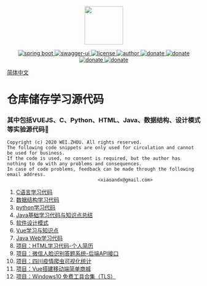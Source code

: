 

<p align="center">
  <img width="100" src="https://image.xiaoandx.club/logo.png">
</p>
<p align="center">
  <a href="https://github.com/spring-projects/spring-boot">
    <img src="https://img.shields.io/badge/Spring%20Boot-2.0.0-brightgreen" alt="spring boot">
  </a>
  <a href="https://swagger.io/tools/swagger-ui">
    <img src="https://img.shields.io/badge/swagger--ui-2.8.0-brightgreen.svg" alt="swagger-ui">
  </a>
  <a href="https://github.com/PanJiaChen/vue-element-admin/blob/master/LICENSE">
    <img src="https://img.shields.io/github/license/mashape/apistatus.svg" alt="license">
  </a>
  <a href="https://blog.xiaoandx.club">
    <img src="https://img.shields.io/badge/author-WEI.ZHOU-brightgreen.svg" alt="author">
  </a>
  <a href="https://github.com/xiaoandx/exam">
    <img src="https://img.shields.io/badge/versions-1.0-brightgreen" alt="donate">
  </a>
  <a href="https://github.com/xiaoandx/exam">
    <img src="https://img.shields.io/badge/JDK-1.8-brightgreen" alt="donate">
  </a>
   <a href="https://www.oracle.com/java">
    <img src="https://img.shields.io/badge/JDK-1.8-brightgreen" alt="donate">
  </a>
    <a href="https://www.python.org/">
    <img src="https://img.shields.io/badge/Python-3.6-brightgreen" alt="donate">
  </a>
</p>



 [简体中文](/)




# 仓库储存学习源代码

### 其中包括VUEJS、C、Python、HTML、Java、数据结构、设计模式等实验源代码🎈

```
Copyright (c) 2020 WEI.ZHOU. All rights reserved.                           
The following code snippets are only used for circulation and cannot be used for business.     
If the code is used, no consent is required, but the author has nothing to do with any problems and consequences.                                                                               
In case of code problems, feedback can be made through the following email address.         
​                                 <xiaoandx@gmail.com>  
```



1. [C语言学习代码](/C_Code/basics)
2. [数据结构学习代码](/C_Code)
3. [python学习代码](/Python_Code)
4. [Java基础学习代码与知识点总结](/Java_code/javaBasicsCode/doc)
5. [软件设计模式](/Java_code/designPattern)
6. [Vue学习与知识点](/vue_code/elementaryKnowledge)
7. [Java Web学习代码](/Java_code/JavaWeb)
8. [项目：HTML学习代码-个人简历](/HTML_Code)
9. [项目：微信人脸识别答题系统-后端API接口](/examination)
10. [项目：四川疫情爬虫可视化统计](https://github.com/xiaoandx/reptile)
11. [项目：Vue搭建移动端简单商城](/vue_code/project)
12. [项目：Windows10 免费工具合集（TLS）](/Others)

